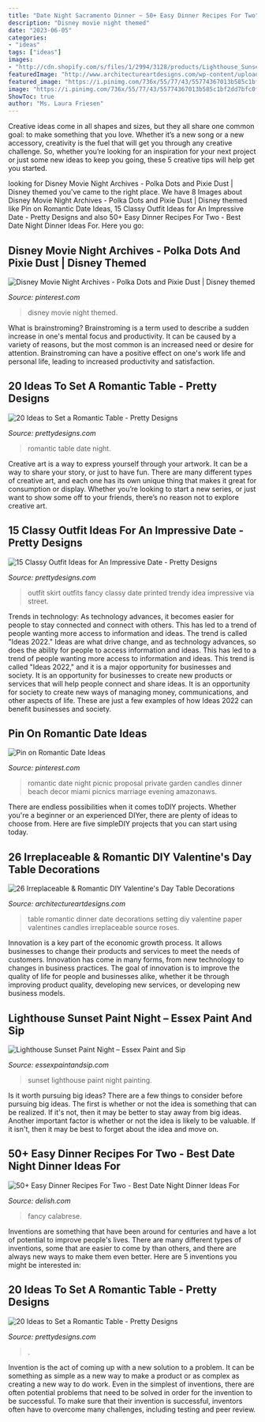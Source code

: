 ```yaml
---
title: "Date Night Sacramento Dinner ~ 50+ Easy Dinner Recipes For Two"
description: "Disney movie night themed"
date: "2023-06-05"
categories:
- "ideas"
tags: ["ideas"]
images:
- "http://cdn.shopify.com/s/files/1/2994/3128/products/Lighthouse_Sunset_1200x1200.jpg?v=1538249336"
featuredImage: "http://www.architectureartdesigns.com/wp-content/uploads/2014/01/2131-630x420.jpg"
featured_image: "https://i.pinimg.com/736x/55/77/43/55774367013b585c1bf2dd7bfc0fdb85.jpg"
image: "https://i.pinimg.com/736x/55/77/43/55774367013b585c1bf2dd7bfc0fdb85.jpg"
ShowToc: true
author: "Ms. Laura Friesen"
---
```



Creative ideas come in all shapes and sizes, but they all share one common goal: to make something that you love. Whether it’s a new song or a new accessory, creativity is the fuel that will get you through any creative challenge. So, whether you’re looking for an inspiration for your next project or just some new ideas to keep you going, these 5 creative tips will help get you started.

	

		
looking for Disney Movie Night Archives - Polka Dots and Pixie Dust | Disney themed you've came to the right place. We have 8 Images about Disney Movie Night Archives - Polka Dots and Pixie Dust | Disney themed like Pin on Romantic Date Ideas, 15 Classy Outfit Ideas for An Impressive Date - Pretty Designs and also 50+ Easy Dinner Recipes For Two - Best Date Night Dinner Ideas For. Here you go:
		
    
## Disney Movie Night Archives - Polka Dots And Pixie Dust | Disney Themed

<img loading=lazy src="https://i.pinimg.com/736x/55/77/43/55774367013b585c1bf2dd7bfc0fdb85.jpg" onerror="this.onerror=null;this.src='https://tse1.mm.bing.net/th?id=OIP.ZxwQq3iboiWnnvJExO3pKQHaLG&amp;pid=15.1';" alt="Disney Movie Night Archives - Polka Dots and Pixie Dust | Disney themed">

_Source: pinterest.com_

>disney movie night themed. 

	

What is brainstroming?
Brainstroming is a term used to describe a sudden increase in one's mental focus and productivity. It can be caused by a variety of reasons, but the most common is an increased need or desire for attention. Brainstroming can have a positive effect on one's work life and personal life, leading to increased productivity and satisfaction.

    
## 20 Ideas To Set A Romantic Table - Pretty Designs

<img loading=lazy src="https://www.prettydesigns.com/wp-content/uploads/2015/08/20-ideas-to-set-a-romantic-table13.jpg" onerror="this.onerror=null;this.src='https://tse2.mm.bing.net/th?id=OIP.2IQ7SrVe--TlzsIdek4c3wHaLI&amp;pid=15.1';" alt="20 Ideas to Set a Romantic Table - Pretty Designs">

_Source: prettydesigns.com_

>romantic table date night. 

	

Creative art is a way to express yourself through your artwork. It can be a way to share your story, or just to have fun. There are many different types of creative art, and each one has its own unique thing that makes it great for consumption or display. Whether you’re looking to start a new series, or just want to show some off to your friends, there’s no reason not to explore creative art.

    
## 15 Classy Outfit Ideas For An Impressive Date - Pretty Designs

<img loading=lazy src="http://www.prettydesigns.com/wp-content/uploads/2014/08/Treny-Outfit-Idea-with-Printed-Skirt.jpg" onerror="this.onerror=null;this.src='https://tse2.mm.bing.net/th?id=OIP.kF4jD1N9H-06qi1nNYzDxgHaLH&amp;pid=15.1';" alt="15 Classy Outfit Ideas for An Impressive Date - Pretty Designs">

_Source: prettydesigns.com_

>outfit skirt outfits fancy classy date printed trendy idea impressive via street. 

	

Trends in technology:
As technology advances, it becomes easier for people to stay connected and connect with others. This has led to a trend of people wanting more access to information and ideas. 
The trend is called "Ideas 2022." Ideas are what drive change, and as technology advances, so does the ability for people to access information and ideas. This has led to a trend of people wanting more access to information and ideas. 
This trend is called "Ideas 2022," and it is a major opportunity for businesses and society. It is an opportunity for businesses to create new products or services that will help people connect and share ideas. It is an opportunity for society to create new ways of managing money, communications, and other aspects of life. 
These are just a few examples of how Ideas 2022 can benefit businesses and society.

    
## Pin On Romantic Date Ideas

<img loading=lazy src="https://i.pinimg.com/736x/98/1a/66/981a668e05bbeb9febaeca3ee15f4ca3.jpg" onerror="this.onerror=null;this.src='https://tse3.mm.bing.net/th?id=OIP._zzsxShNA6uDfjezBl_70AHaLH&amp;pid=15.1';" alt="Pin on Romantic Date Ideas">

_Source: pinterest.com_

>romantic date night picnic proposal private garden candles dinner beach decor miami picnics marriage evening amazonaws. 

	

There are endless possibilities when it comes toDIY projects. Whether you're a beginner or an experienced DIYer, there are plenty of ideas to choose from. Here are five simpleDIY projects that you can start using today.

    
## 26 Irreplaceable &amp; Romantic DIY Valentine&#039;s Day Table Decorations

<img loading=lazy src="http://www.architectureartdesigns.com/wp-content/uploads/2014/01/2131-630x420.jpg" onerror="this.onerror=null;this.src='https://tse3.mm.bing.net/th?id=OIP.TDRtPiuVJLuIcjG9m-KJawHaE8&amp;pid=15.1';" alt="26 Irreplaceable &amp; Romantic DIY Valentine&#039;s Day Table Decorations">

_Source: architectureartdesigns.com_

>table romantic dinner date decorations setting diy valentine paper valentines candles irreplaceable source roses. 

	

Innovation is a key part of the economic growth process. It allows businesses to change their products and services to meet the needs of customers. Innovation has come in many forms, from new technology to changes in business practices. The goal of innovation is to improve the quality of life for people and businesses alike, whether it be through improving product quality, developing new services, or developing new business models.

    
## Lighthouse Sunset Paint Night – Essex Paint And Sip

<img loading=lazy src="http://cdn.shopify.com/s/files/1/2994/3128/products/Lighthouse_Sunset_1200x1200.jpg?v=1538249336" onerror="this.onerror=null;this.src='https://tse4.mm.bing.net/th?id=OIP.mwMoyo2obJED-AJ67KyE0QHaJ4&amp;pid=15.1';" alt="Lighthouse Sunset Paint Night – Essex Paint and Sip">

_Source: essexpaintandsip.com_

>sunset lighthouse paint night painting. 

	

Is it worth pursuing big ideas?
There are a few things to consider before pursuing big ideas. The first is whether or not the idea is something that can be realized. If it's not, then it may be better to stay away from big ideas. Another important factor is whether or not the idea is likely to be valuable. If it isn't, then it may be best to forget about the idea and move on.

    
## 50+ Easy Dinner Recipes For Two - Best Date Night Dinner Ideas For

<img loading=lazy src="https://hips.hearstapps.com/del.h-cdn.co/assets/18/06/1517858444-primavera-chicken-delish-1.jpg?crop=0.942xw:0.943xh;0.0357xw,0.0148xh&amp;resize=480:*" onerror="this.onerror=null;this.src='https://tse1.mm.bing.net/th?id=OIP.7u_ROld4F8PVqTqeHIoPwAHaLH&amp;pid=15.1';" alt="50+ Easy Dinner Recipes For Two - Best Date Night Dinner Ideas For">

_Source: delish.com_

>fancy calabrese. 

	

Inventions are something that have been around for centuries and have a lot of potential to improve people's lives. There are many different types of inventions, some that are easier to come by than others, and there are always new ways to make them even better. Here are 5 inventions you might be interested in: 

    
## 20 Ideas To Set A Romantic Table - Pretty Designs

<img loading=lazy src="https://www.prettydesigns.com/wp-content/uploads/2015/08/20-ideas-to-set-a-romantic-table8.jpg" onerror="this.onerror=null;this.src='https://tse4.mm.bing.net/th?id=OIP.niFmyv-bPJSOEDVMOUfMBAHaLI&amp;pid=15.1';" alt="20 Ideas to Set a Romantic Table - Pretty Designs">

_Source: prettydesigns.com_

>. 

	

Invention is the act of coming up with a new solution to a problem. It can be something as simple as a new way to make a product or as complex as creating a new way to do work. Even in the simplest of inventions, there are often potential problems that need to be solved in order for the invention to be successful. To make sure that their invention is successful, inventors often have to overcome many challenges, including testing and peer review.

